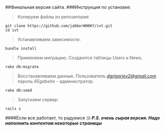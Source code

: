 ##Финальная версия сайта.
###Инструкция по установке:
>Копируем файлы из репозитория
    
    git clone https://github.com/jabberW00KY/ivt.git
    cd ivt
>Устанавливаем зависимости.    

    bundle install
>Применяем миграцию. Создаются таблицы Users и News.
    
    rake db:migrate
>Восстанавливаем данные. Пользователь *dgrigoriev2@gmail.com* пароль *65gabehe* - администратор.

    rake db:seed
>Запускаем сервер.

    rails s
    
####Если все работает, то радуемся :))
***P.S. очень сырая версия. Надо наполнить контентом некоторые страницы***
